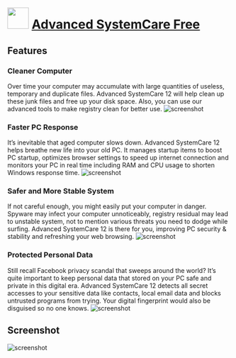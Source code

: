 ﻿# <img src="https://cdn.jsdelivr.net/gh/chtof/chocolatey-packages/automatic/afedteated/afedteated.png" width="48" height="48"/> [Advanced SystemCare Free](https://chocolatey.org/packages/afedteated)

## Features
### Cleaner Computer
Over time your computer may accumulate with large quantities of useless, temporary and duplicate files. Advanced SystemCare 12 will help clean up these junk files and free up your disk space. Also, you can use our advanced tools to make registry clean for better use.
![screenshot](https://cdn.jsdelivr.net/gh/chtof/chocolatey-packages/automatic/afedteated/screenshot1.png)

### Faster PC Response
It’s inevitable that aged computer slows down. Advanced SystemCare 12 helps breathe new life into your old PC. It manages startup items to boost PC startup, optimizes browser settings to speed up internet connection and monitors your PC in real time including RAM and CPU usage to shorten Windows response time.
![screenshot](https://cdn.jsdelivr.net/gh/chtof/chocolatey-packages/automatic/afedteated/screenshot2.png)

### Safer and More Stable System
If not careful enough, you might easily put your computer in danger. Spyware may infect your computer unnoticeably, registry residual may lead to unstable system, not to mention various threats you need to dodge while surfing. Advanced SystemCare 12 is there for you, improving PC security & stability and refreshing your web browsing.
![screenshot](https://cdn.jsdelivr.net/gh/chtof/chocolatey-packages/automatic/afedteated/screenshot3.png)

### Protected Personal Data
Still recall Facebook privacy scandal that sweeps around the world? It’s quite important to keep personal data that stored on your PC safe and private in this digital era. Advanced SystemCare 12 detects all secret accesses to your sensitive data like contacts, local email data and blocks untrusted programs from trying. Your digital fingerprint would also be disguised so no one knows.
![screenshot](https://cdn.jsdelivr.net/gh/chtof/chocolatey-packages/automatic/afedteated/screenshot4.png)

## Screenshot
![screenshot](https://cdn.jsdelivr.net/gh/chtof/chocolatey-packages/automatic/afedteated/screenshot.png)